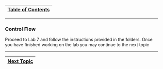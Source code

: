 |[Table of Contents](/00-Table-of-Contents.md)|
|---|

---

### Control Flow

Proceed to Lab 7 and follow the instructions provided in the folders.
Once you have finished working on the lab you may continue to the next topic

---

|[Next Topic](/04_ASM_Control_Flow/03_Strings_Calls.md)|
|---|
